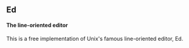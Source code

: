 ## Ed
#### The line-oriented editor
This is a free implementation of Unix's famous line-oriented editor, Ed.
